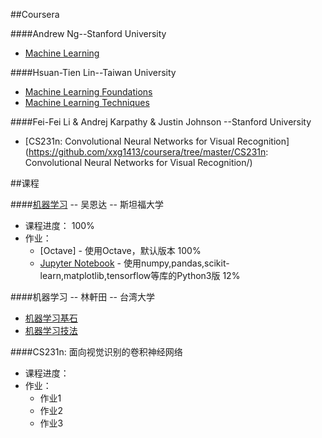 ##Coursera

####Andrew Ng--Stanford University 

- [Machine Learning](https://github.com/xxg1413/coursera/tree/master/Machine%20Learning-Andrew%20Ng)


####Hsuan-Tien Lin--Taiwan University
- [Machine Learning Foundations](https://github.com/xxg1413/coursera/tree/master/Machine%20Learning%20Foundations)
- [Machine Learning Techniques](https://github.com/xxg1413/coursera/tree/master/Machine%20Learning%20Techniques)


####Fei-Fei Li & Andrej Karpathy & Justin Johnson --Stanford University 
- [CS231n: Convolutional Neural Networks for Visual Recognition](https://github.com/xxg1413/coursera/tree/master/CS231n: Convolutional Neural Networks for Visual Recognition/)



##课程

####[机器学习](https://github.com/xxg1413/coursera/tree/master/Machine%20Learning-Andrew%20Ng) -- 吴恩达 -- 斯坦福大学

- 课程进度： 100%
- 作业：
	- [Octave] - 使用Octave，默认版本  100%
	- [Jupyter Notebook](https://github.com/xxg1413/coursera/tree/master/Machine%20Learning-Andrew%20Ng/Jupyter%20Notebook) - 使用numpy,pandas,scikit-learn,matplotlib,tensorflow等库的Python3版  12%


####机器学习 -- 林軒田 -- 台湾大学
- [机器学习基石](https://github.com/xxg1413/coursera/tree/master/Machine%20Learning%20Foundations)
- [机器学习技法](https://github.com/xxg1413/coursera/tree/master/Machine%20Learning%20Techniques)


####CS231n: 面向视觉识别的卷积神经网络
- 课程进度： 
- 作业：
	- 作业1
	- 作业2
	- 作业3 
